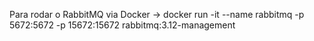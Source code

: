 Para rodar o RabbitMQ via Docker -> docker run -it --name rabbitmq -p 5672:5672 -p 15672:15672 rabbitmq:3.12-management

